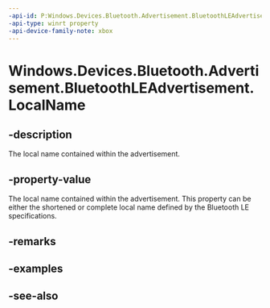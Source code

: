 ```yaml
---
-api-id: P:Windows.Devices.Bluetooth.Advertisement.BluetoothLEAdvertisement.LocalName
-api-type: winrt property
-api-device-family-note: xbox
---
```


<!-- Property syntax
public string LocalName { get;  set; }
-->

# Windows.Devices.Bluetooth.Advertisement.BluetoothLEAdvertisement.LocalName

## -description
The local name contained within the advertisement.

## -property-value
The local name contained within the advertisement. This property can be either the shortened or complete local name defined by the Bluetooth LE specifications.

## -remarks

## -examples

## -see-also
